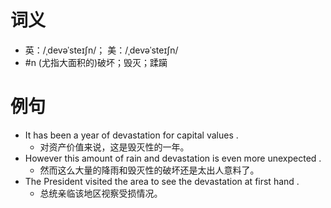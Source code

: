 # 词义
- 英：/ˌdevəˈsteɪʃn/； 美：/ˌdevəˈsteɪʃn/
- #n (尤指大面积的)破坏；毁灭；蹂躏
# 例句
- It has been a year of devastation for capital values .
	- 对资产价值来说，这是毁灭性的一年。
- However this amount of rain and devastation is even more unexpected .
	- 然而这么大量的降雨和毁灭性的破坏还是太出人意料了。
- The President visited the area to see the devastation at first hand .
	- 总统亲临该地区视察受损情况。

